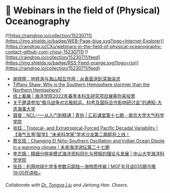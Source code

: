 # 🌊 Webinars in the field of (Physical) Oceanography

[![https://raindrop.io/collection/15230711](https://img.shields.io/badge/WEB-Page-blue.svg?logo=Internet-Explorer)](https://raindrop.io/CXu/webinars-in-the-field-of-physical-oceanography-contact-github-com-chouj-15230711) [![https://raindrop.io/collection/15230711/feed](https://img.shields.io/badge/RSS-Feed-orange.svg?logo=rss)](https://raindrop.io/collection/15230711/feed)

<!-- BLOG-POST-LIST:START -->
- [谢晓辉：地转涡与海山相互作用：从表面涡到深海湍流](https://mp.weixin.qq.com/s/y-Ohqgnw4wQ_V659ZXfDEQ)
- [Tiffany Shaw: Why is the Southern Hemisphere stormier than the Northern Hemisphere?](https://mp.weixin.qq.com/s/SWDk6prEVRYVox8oc9F_pw)
- [线上看展 | 海洋学院2022年春季本科生研究项目展等你来投票](https://mp.weixin.qq.com/s/Q5WPKuYvSwWq9DzfbHc8dw)
- [关于邀请参加“俄乌战争对北极航运、科考及国际合作影响研讨会”的通知-大连海事大学](http://www.dlmu.edu.cn/info/1002/32290.htm)
- [聂俊：NCL——从入门到精通 | 青协 | 汇彩课堂第十七期 - 南京大学大气科学学院](https://mp.weixin.qq.com/s/qCGU21cN3emp1Xmi74GF-Q)
- [张钰：Tropical- and Extratropical-Forced Pacific Decadal Variability |【海气五育|智学】“未来科学家”学术沙龙第二期即将上线！](https://mp.weixin.qq.com/s/f3tuJW6FyeklIUW5uN5ZIA)
- [蔡文炬：Changing El Niño-Southern Oscillation and Indian Ocean Dipole in a warming climate | 未来海洋讲坛第二十七期](https://afo.ouc.edu.cn/2022/0316/c17266a364928/page.htm)
- [李志锦：精细分辨率模式海洋资料同化与预报的理论与发展 | 中山大学海洋科学学院](https://marine.sysu.edu.cn/event/8962)
- [张劲：利用地球化学多参数示踪陆—海物质传输 | MGF半月谈035期今晚19:00开讲啦~](https://mp.weixin.qq.com/s/nkut9UYxfzF1q778pFQfVw)
<!-- BLOG-POST-LIST:END -->

###### Collaborate with [Dr. Tongya Liu](https://liutongya.github.io/) and Jiehong Han. Cheers.
